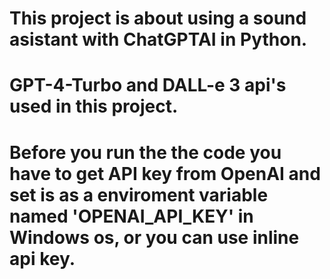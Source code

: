 # This project is about using a sound asistant with ChatGPTAI in Python.
# GPT-4-Turbo and DALL-e 3 api's used in this project.
# Before you run the the code you have to get API key from OpenAI and set is as a enviroment variable named 'OPENAI_API_KEY' in Windows os, or you can use inline api key.
